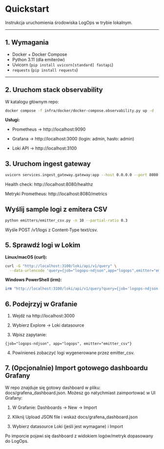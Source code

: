 # Quickstart

Instrukcja uruchomienia środowiska LogOps w trybie lokalnym.

---

## 1. Wymagania
- Docker + Docker Compose  
- Python 3.11 (dla emiterów)  
- Uvicorn (`pip install uvicorn[standard] fastapi`)  
- `requests` (`pip install requests`)  

---

## 2. Uruchom stack observability
W katalogu głównym repo:
```bash
docker compose -f infra/docker/docker-compose.observability.py up -d
```
**Usługi:**

- Prometheus → http://localhost:9090

- Grafana → http://localhost:3000
 (login: admin, hasło: admin)

- Loki API → http://localhost:3100

## 3. Uruchom ingest gateway
```bash
uvicorn services.ingest_gateway.gateway:app --host 0.0.0.0 --port 8080 --reload
```
Health check: http://localhost:8080/healthz

Metryki Prometheus: http://localhost:8080/metrics
## Wyślij sample logi z emitera CSV
```bash
python emitters/emitter_csv.py -n 10 --partial-ratio 0.3
```
Wyśle POST /v1/logs z Content-Type text/csv.
## 5. Sprawdź logi w Lokim

**Linux/macOS (curl):**
```bash
curl -G "http://localhost:3100/loki/api/v1/query" \
  --data-urlencode 'query={job="logops-ndjson",app="logops",emitter="emitter_csv"}'
```
**Windows PowerShell (irm):**
```powershell
irm "http://localhost:3100/loki/api/v1/query?query={job='logops-ndjson',app='logops',emitter='emitter_csv'}"
```
## 6. Podejrzyj w Grafanie

1. Wejdź na http://localhost:3000

2. Wybierz Explore → Loki datasource

3. Wpisz zapytanie:
```arduino
{job="logops-ndjson", app="logops", emitter="emitter_csv"}
```
4. Powinieneś zobaczyć logi wygenerowane przez emitter_csv.
## 7. (Opcjonalnie) Import gotowego dashboardu Grafany

W repo znajduje się gotowy dashboard w pliku: docs/grafena_dashboard.json.
Możesz go natychmiast zaimportować w UI Grafany:

1. W Grafanie: Dashboards → New → Import

2. Kliknij Upload JSON file i wskaż docs/grafena_dashboard.json

3. Wybierz datasource Loki (jeśli jest wymagane) i Import

Po imporcie pojawi się dashboard z widokiem logów/metryk dopasowany do LogOps.